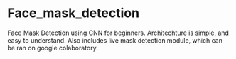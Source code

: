 # Face_mask_detection
Face Mask Detection using CNN for beginners. Architechture is simple, and easy to understand.
Also includes live mask detection module, which can be ran on google colaboratory.
